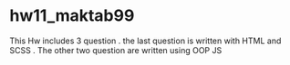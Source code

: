 # hw11_maktab99

This Hw includes 3 question . the last question is written with HTML and SCSS .
The other two question are written using OOP JS

